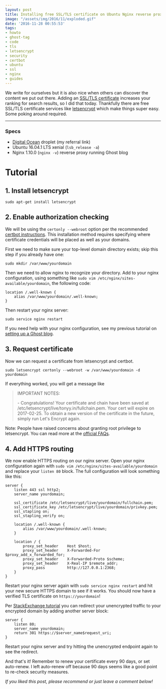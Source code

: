 ```yaml
---
layout: post
title: Installing free SSL/TLS certificate on Ubuntu Nginx reverse proxy
image: "/assets/img/2016/11/exploded.gif"
date: '2016-11-28 00:55:53'
tags:
- howto
- ghost-tag
- code
- tls
- letsencrypt
- security
- certbot
- ubuntu
- ssl
- nginx
- guides
---
```


We write for ourselves but it is also nice when others can discover the content we put out there. Adding an [SSL/TLS certificate](https://en.wikipedia.org/wiki/Transport_Layer_Security) increases your ranking for search results, so I did that today. Thankfully there are free SSL/TLS certificate services like [letsencrypt](https://letsencrypt.org/) which make things super easy. Some poking around required.

---

### Specs

- [Digital Ocean](https://m.do.co/c/0162abfbe338) droplet (my referral link)
- Ubuntu 16.04.1 LTS xenial (`lsb_release -a`)
- Nginx 1.10.0 (`nginx -v`) reverse proxy running Ghost blog

# Tutorial

## 1. Install letsencrypt

    sudo apt-get install letsencrypt

## 2. Enable authorization checking

We will be using the `certonly --webroot` option per the recommended [certbot instructions](https://certbot.eff.org/#ubuntuxenial-nginx). This installation method requires specifying where certificate credentials will be placed as well as your domains.

First we need to make sure your top-level domain directory exists; skip this step if you already have one:

    sudo mkdir /var/www/yourdomain

Then we need to allow nginx to recognize your directory. Add to your nginx configuration, using something like `sudo vim /etc/nginx/sites-available/yourdomain`, the following code:

    location /.well-known {
        alias /var/www/yourdomain/.well-known;
    }

Then restart your nginx server:

    sudo service nginx restart

If you need help with your nginx configuration, see my previous tutorial on [setting up a Ghost blog](https://tonyy.in/how-i-set-up-this-blog/).

## 3. Request certificate

Now we can request a certificate from letsencrypt and certbot.

    sudo letsencrypt certonly --webroot -w /var/www/yourdomain -d yourdomain

If everything worked, you will get a message like

> IMPORTANT NOTES:
>
> \- Congratulations! Your certificate and chain have been saved at
   /etc/letsencrypt/live/tonyy.in/fullchain.pem. Your cert will expire
   on 2017-02-25. To obtain a new version of the certificate in the
   future, simply run Let's Encrypt again.

Note: People have raised concerns about granting root privilege to letsencrypt. You can read more at the [official FAQs](https://certbot.eff.org/faq/#does-certbot-require-root-administrator-privileges).

## 4. Add HTTPS routing

We now enable HTTPS routing on our nginx server. Open your nginx configuration again with `sudo vim /etc/nginx/sites-available/yourdomain` and replace your `listen 80` block. The full configuration will look something like this:

    server {
        listen 443 ssl http2;
        server_name yourdomain;

        ssl_certificate /etc/letsencrypt/live/yourdomain/fullchain.pem;
        ssl_certificate_key /etc/letsencrypt/live/yourdomain/privkey.pem;
        ssl_stapling on;
        ssl_stapling_verify on;

        location /.well-known {
            alias /var/www/yourdomain/.well-known;
        }

        location / {
            proxy_set_header    Host $host;
            proxy_set_header    X-Forwarded-For $proxy_add_x_forwarded_for;
            proxy_set_header    X-Forwarded-Proto $scheme;
            proxy_set_header    X-Real-IP $remote_addr;
            proxy_pass          http://127.0.0.1:2368;
        }
    }

Restart your nginx server again with `sudo service nginx restart` and hit your new secure HTTPS domain to see if it works. You should now have a verified TLS certificate on `https://yourdomain`!

Per [StackExchange tutorial](http://serverfault.com/questions/768509/lets-encrypt-with-an-nginx-reverse-proxy) you can redirect your unencrypted traffic to your encrypted domain by adding another server block:

    server {
        listen 80;
        server_name yourdomain;
        return 301 https://$server_name$request_uri;
    }

Restart your nginx server and try hitting the unencrypted endpoint again to see the redirect.

And that's it! Remember to renew your certificate every 90 days, or set auto-renew. I left auto-renew off because 90 days seems like a good point to re-check security measures.

*If you liked this post, please recommend or just leave a comment below!*